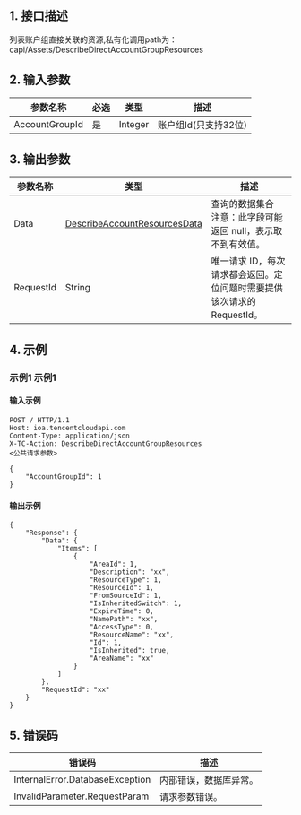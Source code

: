 ## 1. 接口描述


列表账户组直接关联的资源,私有化调用path为：capi/Assets/DescribeDirectAccountGroupResources


<div class="rno-api-explorer">
    <div class="rno-api-explorer-inner">
        <div class="rno-api-explorer-hd">
            <div class="rno-api-explorer-title">
            </div>
        </div>
        <div class="rno-api-explorer-body">
            <div class="rno-api-explorer-cont">
            </div>
        </div>
    </div>
</div>

## 2. 输入参数


| 参数名称 | 必选 | 类型 | 描述 |
|---------|---------|---------|---------|
| AccountGroupId | 是 | Integer | 账户组Id(只支持32位) |

## 3. 输出参数

| 参数名称 | 类型 | 描述 |
|---------|---------|---------|
| Data | [DescribeAccountResourcesData](/开放API/云规范接口/版本：2022-06-01/数据结构.md#DescribeAccountResourcesData) | 查询的数据集合<br/>注意：此字段可能返回 null，表示取不到有效值。|
| RequestId | String | 唯一请求 ID，每次请求都会返回。定位问题时需要提供该次请求的 RequestId。|

## 4. 示例

### 示例1 示例1

#### 输入示例

```
POST / HTTP/1.1
Host: ioa.tencentcloudapi.com
Content-Type: application/json
X-TC-Action: DescribeDirectAccountGroupResources
<公共请求参数>

{
    "AccountGroupId": 1
}
```

#### 输出示例

```
{
    "Response": {
        "Data": {
            "Items": [
                {
                    "AreaId": 1,
                    "Description": "xx",
                    "ResourceType": 1,
                    "ResourceId": 1,
                    "FromSourceId": 1,
                    "IsInheritedSwitch": 1,
                    "ExpireTime": 0,
                    "NamePath": "xx",
                    "AccessType": 0,
                    "ResourceName": "xx",
                    "Id": 1,
                    "IsInherited": true,
                    "AreaName": "xx"
                }
            ]
        },
        "RequestId": "xx"
    }
}
```












## 5. 错误码


| 错误码 | 描述 |
|---------|---------|
| InternalError.DatabaseException | 内部错误，数据库异常。 |
| InvalidParameter.RequestParam | 请求参数错误。 |
